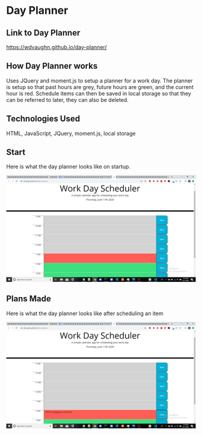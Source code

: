# Day Planner
## Link to Day Planner
https://wdvaughn.github.io/day-planner/

## How Day Planner works
Uses JQuery and moment.js to setup a planner for a work day.  The planner is setup so that past hours are grey, future hours are green, and the current hour is red.  Schedule items can then be saved in local storage so that they can be referred to later, they can also be deleted. 

## Technologies Used
HTML, JavaScript, JQuery, moment.js, local storage

## Start
Here is what the day planner looks like on startup.

![image](./Blank-Day-Planner.png)

## Plans Made
Here is what the day planner looks like after scheduling an item

![image](./Day-Planner-in-Use.png)
